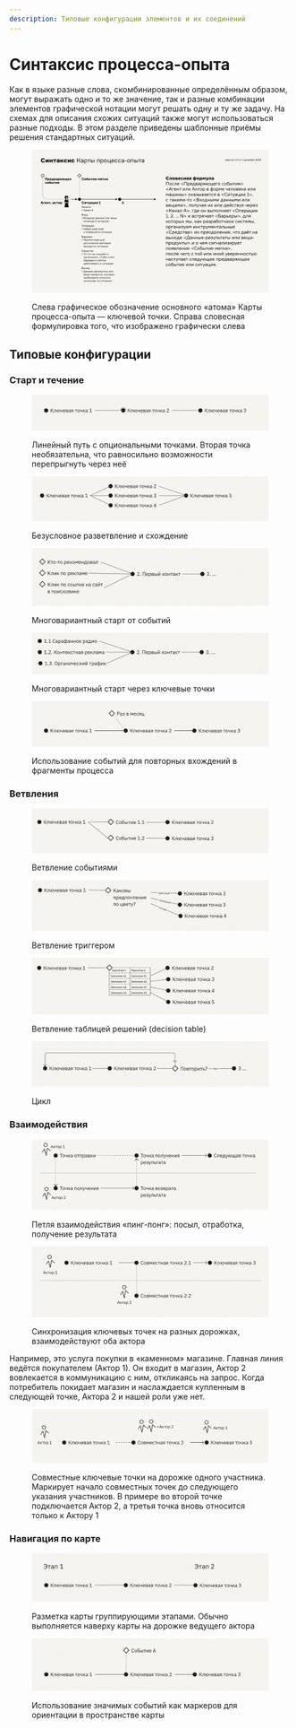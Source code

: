 ```yaml
---
description: Типовые конфигурации элементов и их соединений
---
```


# Синтаксис процесса-опыта

Как в языке разные слова, скомбинированные определённым образом, могут выражать одно и то же значение, так и разные комбинации элементов графической нотации могут решать одну и ту же задачу. На схемах для описания схожих ситуаций также могут использоваться разные подходы. В этом разделе приведены шаблонные приёмы решения стандартных ситуаций.



<figure><img src="../.gitbook/assets/xpm-syntax-v1.0.svg" alt=""><figcaption><p>Слева графическое обозначение основного «атома» Карты процесса-опыта — ключевой точки. Справа словесная формулировка того, что изображено графически слева</p></figcaption></figure>

## Типовые конфигурации

### Cтарт и течение

<div align="left"><figure><img src="../.gitbook/assets/image (1) (1) (1) (1) (1).png" alt=""><figcaption><p>Линейный путь с опциональными точками. Вторая точка необязательна, что равносильно возможности перепрыгнуть через неё</p></figcaption></figure></div>

<div align="left"><figure><img src="../.gitbook/assets/image (1) (1) (1) (1) (1) (1).png" alt=""><figcaption><p>Безусловное разветвление и схождение</p></figcaption></figure></div>

<div align="left"><figure><img src="../.gitbook/assets/image (3) (1) (1).png" alt=""><figcaption><p>Многовариантный старт от событий</p></figcaption></figure></div>

<div align="left"><figure><img src="../.gitbook/assets/image (4) (1).png" alt=""><figcaption><p>Многовариантный старт через ключевые точки</p></figcaption></figure></div>

<div align="left"><figure><img src="../.gitbook/assets/image (5) (1).png" alt=""><figcaption><p>Использование событий для повторных вхождений в фрагменты процесса</p></figcaption></figure></div>



### Ветвления

<div align="left"><figure><img src="../.gitbook/assets/image (6) (1).png" alt=""><figcaption><p>Ветвление событиями</p></figcaption></figure></div>

<div align="left"><figure><img src="../.gitbook/assets/image (7) (1).png" alt=""><figcaption><p>Ветвление триггером</p></figcaption></figure></div>

<div align="left"><figure><img src="../.gitbook/assets/image (8).png" alt=""><figcaption><p>Ветвление таблицей решений (decision table)</p></figcaption></figure></div>

<div align="left"><figure><img src="../.gitbook/assets/image (9).png" alt=""><figcaption><p>Цикл</p></figcaption></figure></div>



### Взаимодействия

<div align="left"><figure><img src="../.gitbook/assets/image (10).png" alt=""><figcaption><p>Петля взаимодействия «пинг-понг»: посыл, отработка, получение результата</p></figcaption></figure></div>

<div align="left"><figure><img src="../.gitbook/assets/image (11).png" alt=""><figcaption><p>Синхронизация ключевых точек на разных дорожках, взаимодействуют оба актора</p></figcaption></figure></div>

Например, это услуга покупки в «каменном» магазине. Главная линия ведётся покупателем (Актор 1). Он входит в магазин, Актор 2 вовлекается в коммуникацию с ним, откликаясь на запрос. Когда потребитель покидает магазин и наслаждается купленным в следующей точке, Актора 2 и нашей роли уже нет.



<div align="left"><figure><img src="../.gitbook/assets/image (12).png" alt=""><figcaption><p>Совместные ключевые точки на дорожке одного участника. Маркирует начало совместных точек до следующего указания участников. В примере во второй точке подключается Актор 2, а третья точка вновь относится только к Актору 1</p></figcaption></figure></div>



### Навигация по карте

<div align="left"><figure><img src="../.gitbook/assets/image (13).png" alt=""><figcaption><p>Разметка карты группирующими этапами. Обычно выполняется наверху карты на дорожке ведущего актора</p></figcaption></figure></div>

<div align="left"><figure><img src="../.gitbook/assets/image (14).png" alt=""><figcaption><p>Использование значимых событий как маркеров для ориентации в пространстве карты</p></figcaption></figure></div>
